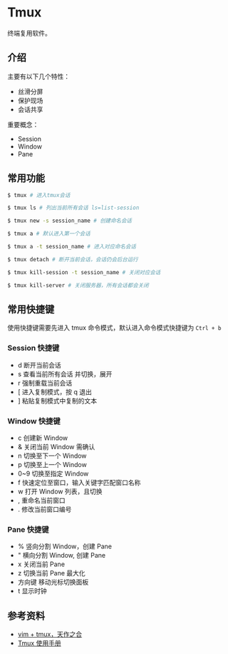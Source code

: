 # Tmux

终端复用软件。

## 介绍

主要有以下几个特性：

- 丝滑分屏
- 保护现场
- 会话共享

重要概念：

- Session
- Window
- Pane

## 常用功能

```bash
$ tmux # 进入tmux会话

$ tmux ls # 列出当前所有会话 ls=list-session

$ tmux new -s session_name # 创建命名会话

$ tmux a # 默认进入第一个会话

$ tmux a -t session_name # 进入对应命名会话

$ tmux detach # 断开当前会话，会话仍会后台运行

$ tmux kill-session -t session_name # 关闭对应会话

$ tmux kill-server # 关闭服务器，所有会话都会关闭
```

## 常用快捷键

使用快捷键需要先进入 tmux 命令模式，默认进入命令模式快捷键为 `Ctrl + b`

### Session 快捷键

- d 断开当前会话
- s 查看当前所有会话 并切换，展开
- r 强制重载当前会话
- [ 进入复制模式，按 q 退出
- ] 粘贴复制模式中复制的文本

### Window 快捷键

- c 创建新 Window
- & 关闭当前 Window 需确认
- n 切换至下一个 Window
- p 切换至上一个 Window
- 0~9 切换至指定 Window
- f 快速定位至窗口，输入关键字匹配窗口名称
- w 打开 Window 列表，且切换
- , 重命名当前窗口
- . 修改当前窗口编号

### Pane 快捷键

- % 竖向分割 Window，创建 Pane
- " 横向分割 Window, 创建 Pane
- x 关闭当前 Pane
- z 切换当前 Pane 最大化
- 方向键 移动光标切换面板
- t 显示时钟

## 参考资料

- [vim + tmux，天作之合](https://www.bilibili.com/video/av24203368)
- [Tmux 使用手册](http://louiszhai.github.io/2017/09/30/tmux/)
